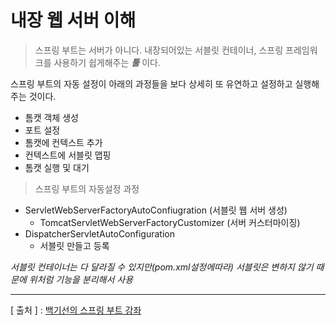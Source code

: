 내장 웹 서버 이해
================
> 스프링 부트는 서버가 아니다. 내장되어있는 서블릿 컨테이너, 스프링 프레임워크를 사용하기 쉽게해주는 _**툴**_ 이다.

스프링 부트의 자동 설정이 아래의 과정들을 보다 상세히 또 유연하고 설정하고 실행해주는 것이다.
  * 톰캣 객체 생성
  * 포트 설정
  * 톰캣에 컨텍스트 추가
  * 컨텍스트에 서블릿 맵핑
  * 톰캣 실행 및 대기

> 스프링 부트의 자동설정 과정
  * ServletWebServerFactoryAutoConfiugration (서블릿 웹 서버 생성)
    - TomcatServletWebServerFactoryCustomizer (서버 커스터마이징)
  * DispatcherServletAutoConfiguration
    - 서블릿 만들고 등록

_서블릿 컨테이너는 다 달라질 수 있지만(pom.xml설정에따라) 서블릿은 변하지 않기 때문에 위처럼 기능을 분리해서 사용_

---
[ 출처 ] : [백기선의 스프링 부트 강좌](https://www.inflearn.com/course/%EC%8A%A4%ED%94%84%EB%A7%81%EB%B6%80%ED%8A%B8/)   
